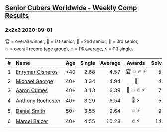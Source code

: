 <style>table {white-space: nowrap;}</style>

## [Senior Cubers Worldwide - Weekly Comp Results](/scw-comp/results/)
### 2x2x2 2020-09-01

<span style="white-space: nowrap;">🏆 = overall winner</span>, <span style="white-space: nowrap;">🥇 = 1st senior</span>, <span style="white-space: nowrap;">🥈 = 2nd senior</span>, <span style="white-space: nowrap;">🥉 = 3rd senior</span>, <span style="white-space: nowrap;">💥 = overall record (age group)</span>, <span style="white-space: nowrap;">🔥 = PR average</span>, <span style="white-space: nowrap;">⚡ = PR single</span>.

| # | Name | Age | Single | Average | Awards | Solve 1 | Solve 2 | Solve 3 | Solve 4 | Solve 5 | Video |
| :--: | :-- | :--: | --: | --: | :--: | --: | --: | --: | --: | --: | :-- |
| 1 | [Enrymar Cisneros](../../persons/enrymar_cisneros/222.md) | <40 | 2.68 | 4.57 | 🏆 💥 🔥 ⚡ | 5.47 | 4.26 | 3.98 | 2.68 | 5.65 | [Desktop](https://www.facebook.com/events/652945192290048/permalink/658964541688113) / [Mobile](https://m.facebook.com/events/652945192290048?view=permalink&id=658964541688113) |
| 2 | [Michael George](../../persons/michael_george/222.md) | 40+ | 3.34 | 4.94 | 🥇 | 4.38 | 6.95 | 5.20 | 3.34 | 5.23 | [Desktop](https://www.facebook.com/michael.george.545/videos/10214233730957541) / [Mobile](https://m.facebook.com/michael.george.545/videos/10214233730957541) |
| 3 | [Aaron Cumes](../../persons/aaron_cumes/222.md) | 40+ | 3.13 | 6.39 | 🥈 💥 🔥 ⚡ | 7.26 | 9.40 | 7.27 | 3.13 | 4.65 | [Desktop](https://www.facebook.com/events/652945192290048/permalink/653569565560944) / [Mobile](https://m.facebook.com/events/652945192290048?view=permalink&id=653569565560944) |
| 4 | [Anthony Rochester](../../persons/anthony_rochester/222.md) | 40+ | 3.29 | 6.54 | 🥉 ⚡ | 5.40 | 7.16 | 7.07 | 3.29 | 7.65 | [Desktop](https://www.facebook.com/events/652945192290048/permalink/654984708752763) / [Mobile](https://m.facebook.com/events/652945192290048?view=permalink&id=654984708752763) |
| 5 | [Daniel Smith](../../persons/daniel_smith/222.md) | 50+ | 3.55 | 9.64 | 💥 ⚡ | 9.25 | 11.25 | 11.41 | 3.55 | 8.43 | [Desktop](https://www.facebook.com/events/652945192290048/permalink/658660798385154) / [Mobile](https://m.facebook.com/events/652945192290048?view=permalink&id=658660798385154) |
| 6 | [Marcel Balzer](../../persons/marcel_balzer/222.md) | 40+ | 4.55 | 10.28 | 🔥 ⚡ | 14.41 | 9.11 | 20.55 | 4.55 | 7.31 | [Desktop](https://www.facebook.com/marcel.balzer.9216/videos/10160386335577516) / [Mobile](https://m.facebook.com/marcel.balzer.9216/videos/10160386335577516) |

<!-- Global site tag (gtag.js) - Google Analytics -->
<script async src="https://www.googletagmanager.com/gtag/js?id=UA-86348435-3"></script>
<script>window.dataLayer = window.dataLayer || []; function gtag() {dataLayer.push(arguments);} gtag('js', new Date()); gtag('config', 'UA-86348435-3');</script>
